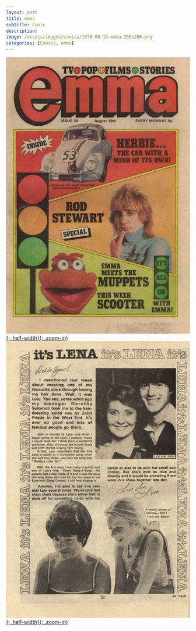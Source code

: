 ```yaml
---
layout: post
title: emma
subtitle: Comic
description:
image: /assets/images/comics/1978-08-19-emma-200x200.png
categories: [Comics, emma]
---
```


[![](/assets/images/comics/1978-08-19-emma-front-cover.jpg){: .half-width}{: .zoom-in}](/assets/images/comics/1978-08-19-emma-front-cover.jpg)
[![](/assets/images/comics/1978-08-19-emma-page-22.jpg){: .half-width}{: .zoom-in}](/assets/images/comics/1978-08-19-emma-page-22.jpg)

<script src="https://utteranc.es/client.js"
        repo="fanzoflenazavaroni.github.io"
        issue-term="pathname"
        label="Comment"
        theme="github-light"
        crossorigin="anonymous"
        async>
</script>
